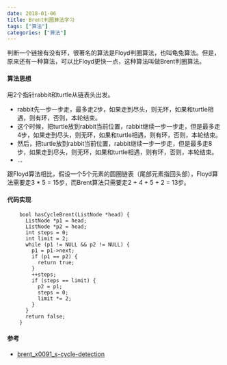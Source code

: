 ```yaml
---
date: 2018-01-06
title: Brent判圈算法学习
tags: ["算法"]
categories: ["算法"]
---
```


判断一个链接有没有环，很著名的算法是Floyd判圈算法，也叫龟兔算法。但是，原来还有一种算法，可以比Floyd更快一点，这种算法叫做Brent判圈算法。

#### 算法思想
用2个指针rabbit和turtle从链表头出发。

- rabbit先一步一步走，最多走2步，如果走到尽头，则无环，如果和turtle相遇，则有环，否则，本轮结束。
- 这个时候，把turtle放到rabbit当前位置，rabbit继续一步一步走，但是最多走4步，如果走到尽头，则无环，如果和turtle相遇，则有环，否则，本轮结束。
- 然后，把turtle放到rabbit当前位置，rabbit继续一步一步走，但是最多走8步，如果走到尽头，则无环，如果和turtle相遇，则有环，否则，本轮结束。
- ...

跟Floyd算法相比，假设一个5个元素的圆圈链表（尾部元素指回头部），Floyd算法需要走3 * 5 = 15步，而Brent算法只需要走2 + 4 + 5 + 2 = 13步。

#### 代码实现
```
    bool hasCycleBrent(ListNode *head) {
      ListNode *p1 = head;
      ListNode *p2 = head;
      int steps = 0;
      int limit = 2;
      while (p1 != NULL && p2 != NULL) {
        p1 = p1->next;
        if (p1 == p2) {
          return true;
        }
        ++steps;
        if (steps == limit) {
          p2 = p1;
          steps = 0;
          limit *= 2;
        }
      }
      return false;
    }

```
#### 参考
- [brent_x0091_s-cycle-detection](https://iam.tugraz.at/dform/dform_w10/wp-content/uploads/2010/11/brent_x0091_s-cycle-detection1.pdf)
